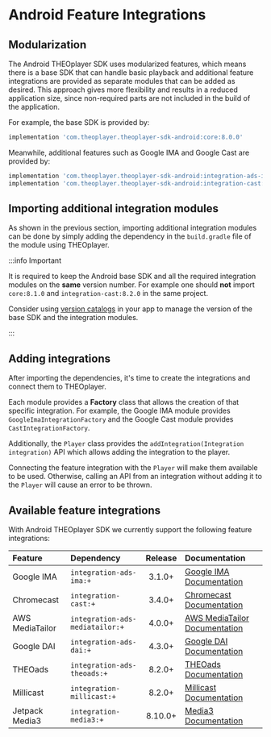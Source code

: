 # Android Feature Integrations

## Modularization

The Android THEOplayer SDK uses modularized features, which means there is a base SDK that can handle basic playback and additional feature integrations are provided as separate modules that can be added as desired.
This approach gives more flexibility and results in a reduced application size, since non-required parts are not included in the build of the application.

For example, the base SDK is provided by:

```groovy
implementation 'com.theoplayer.theoplayer-sdk-android:core:8.0.0'
```

Meanwhile, additional features such as Google IMA and Google Cast are provided by:

```groovy
implementation 'com.theoplayer.theoplayer-sdk-android:integration-ads-ima:8.0.0'
implementation 'com.theoplayer.theoplayer-sdk-android:integration-cast:8.0.0'
```

## Importing additional integration modules

As shown in the previous section, importing additional integration modules can be done by simply adding the dependency in the `build.gradle` file of the module using THEOplayer.

:::info Important

It is required to keep the Android base SDK and all the required integration modules on the **same** version number.
For example one should **not** import `core:8.1.0` and `integration-cast:8.2.0` in the same project.

Consider using [version catalogs](https://developer.android.com/build/migrate-to-catalogs) in your app
to manage the version of the base SDK and the integration modules.

:::

## Adding integrations

After importing the dependencies, it's time to create the integrations and connect them to THEOplayer.

Each module provides a **Factory** class that allows the creation of that specific integration.
For example, the Google IMA module provides `GoogleImaIntegrationFactory` and the Google Cast module provides `CastIntegrationFactory`.

Additionally, the `Player` class provides the `addIntegration(Integration integration)` API which allows adding the integration to the player.

Connecting the feature integration with the `Player` will make them available to be used.
Otherwise, calling an API from an integration without adding it to the `Player` will cause an error to be thrown.

## Available feature integrations

With Android THEOplayer SDK we currently support the following feature integrations:

| Feature         | Dependency                      | Release | Documentation                                                                                           |
| :-------------- | :------------------------------ | :-----: | :------------------------------------------------------------------------------------------------------ |
| Google IMA      | `integration-ads-ima:+`         | 3.1.0+  | [Google IMA Documentation](../../../how-to-guides/01-ads/10-google-ima.md#android-sdk)                  |
| Chromecast      | `integration-cast:+`            | 3.4.0+  | [Chromecast Documentation](../../../how-to-guides/03-cast/01-chromecast/00-introduction.md#android-sdk) |
| AWS MediaTailor | `integration-ads-mediatailor:+` | 4.0.0+  | [AWS MediaTailor Documentation](../../../how-to-guides/01-ads/12-mediatailor.md#android-sdk)            |
| Google DAI      | `integration-ads-dai:+`         | 4.3.0+  | [Google DAI Documentation](../../../how-to-guides/01-ads/08-google-dai.md#android-sdk)                  |
| THEOads         | `integration-ads-theoads:+`     | 8.2.0+  | [THEOads Documentation](/theoads/getting-started/getting-started-android/)                              |
| Millicast       | `integration-millicast:+`       | 8.2.0+  | [Millicast Documentation](../../../how-to-guides/android/millicast/getting-started.mdx)                 |
| Jetpack Media3  | `integration-media3:+`          | 8.10.0+ | [Media3 Documentation](../../../how-to-guides/android/media3/getting-started.mdx)                       |
